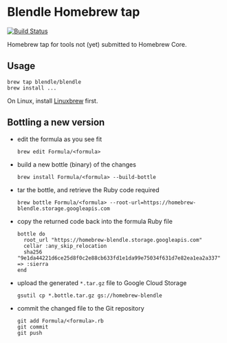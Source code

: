 # Blendle Homebrew tap

[![Build Status](https://travis-ci.org/blendle/homebrew-blendle.svg?branch=master)](https://travis-ci.org/blendle/homebrew-blendle)

Homebrew tap for tools not (yet) submitted to Homebrew Core.

## Usage

```
brew tap blendle/blendle
brew install ...
```

On Linux, install [Linuxbrew](http://linuxbrew.sh) first.

## Bottling a new version

* edit the formula as you see fit

  ```
  brew edit Formula/<formula>
  ```

* build a new bottle (binary) of the changes

  ```
  brew install Formula/<formula> --build-bottle
  ```

* tar the bottle, and retrieve the Ruby code required

  ```
  brew bottle Formula/<formula> --root-url=https://homebrew-blendle.storage.googleapis.com
  ```

* copy the returned code back into the formula Ruby file

  ```
  bottle do
    root_url "https://homebrew-blendle.storage.googleapis.com"
    cellar :any_skip_relocation
    sha256 "9e1da44221d6ce25d8f0c2e88cb633fd1e1da99e75034f631d7e82ea1ea2a337" => :sierra
  end
  ```

* upload the generated `*.tar.gz` file to Google Cloud Storage

  ```
  gsutil cp *.bottle.tar.gz gs://homebrew-blendle
  ```

* commit the changed file to the Git repository

  ```
  git add Formula/<formula>.rb
  git commit
  git push
  ```
